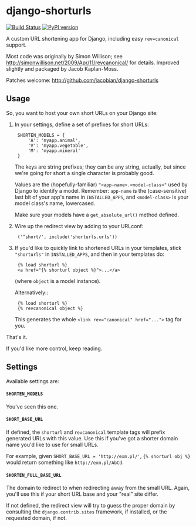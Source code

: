 django-shorturls
================

[![Build Status](https://travis-ci.org/bfirsh/django-shorturls.svg?branch=master)](https://travis-ci.org/bfirsh/django-shorturls)
[![PyPI version](https://badge.fury.io/py/django-shorturls.svg)](http://badge.fury.io/py/django-shorturls)

A custom URL shortening app for Django, including easy ``rev=canonical``
support.

Most code was originally by Simon Willison; see
http://simonwillison.net/2009/Apr/11/revcanonical/ for details. Improved
slightly and packaged by Jacob Kaplan-Moss.

Patches welcome: http://github.com/jacobian/django-shorturls

Usage
-----

So, you want to host your own short URLs on your Django site:

1. In your settings, define a set of prefixes for short URLs:

        SHORTEN_MODELS = {
            'A': 'myapp.animal',
            'V': 'myapp.vegetable',
            'M': 'myapp.mineral'
        }

   The keys are string prefixes; they can be any string, actually,
   but since we're going for short a single character is probably good.
   
   Values are the (hopefully-familiar) ``"<app-name>.<model-class>"`` used
   by Django to identify a model. Remember: ``app-name`` is the
   (case-sensitive) last bit of your app's name in ``INSTALLED_APPS``, and
   ``<model-class>`` is your model class's name, lowercased.
   
   Make sure your models have a ``get_absolute_url()`` method defined.
    
2. Wire up the redirect view by adding to your URLconf:

        ('^short/', include('shorturls.urls'))
        
3. If you'd like to quickly link to shortened URLs in your templates, stick
   ``"shorturls"`` in ``INSTALLED_APPS``, and then in your templates do:
   
        {% load shorturl %}
        <a href="{% shorturl object %}">...</a>
        
   (where ``object`` is a model instance).
  
   Alternatively::
  
        {% load shorturl %}
        {% revcanonical object %}
        
   This generates the whole ``<link rev="canonical" href="...">`` tag for
   you.
            
That's it.

If you'd like more control, keep reading.

Settings
--------

Available settings are:

#### ``SHORTEN_MODELS``

You've seen this one.
    
#### ``SHORT_BASE_URL``

If defined, the ``shorturl`` and ``revcanonical`` template tags will
prefix generated URLs with this value. Use this if you've got a shorter
domain name you'd like to use for small URLs.

For example, given ``SHORT_BASE_URL = 'http://exm.pl/'``, ``{% shorturl
obj %}`` would return something like ``http://exm.pl/AbCd``.

#### ``SHORTEN_FULL_BASE_URL``

The domain to redirect to when redirecting away from the small URL.
Again, you'll use this if your short URL base and your "real" site
differ.

If not defined, the redirect view will try to guess the proper domain by
consulting the ``django.contrib.sites`` framework, if installed, or the
requested domain, if not.
